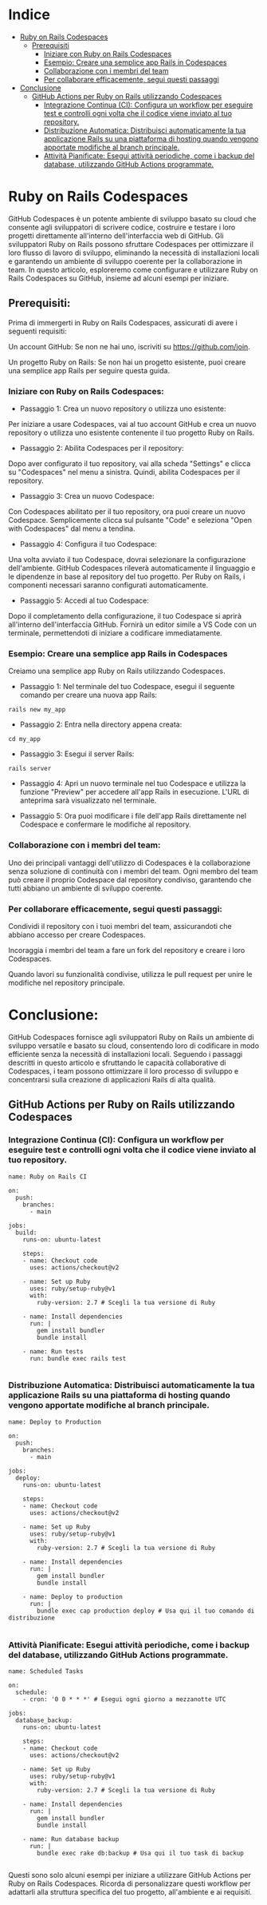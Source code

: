 # Indice
- [Ruby on Rails Codespaces](#ruby-on-rails-codespaces)
  - [Prerequisiti](#prerequisiti)
    - [Iniziare con Ruby on Rails Codespaces](#iniziare-con-ruby-on-rails-codespaces)
    - [Esempio: Creare una semplice app Rails in Codespaces](#esempio-creare-una-semplice-app-rails-in-codespaces)
    - [Collaborazione con i membri del team](#collaborazione-con-i-membri-del-team)
    - [Per collaborare efficacemente, segui questi passaggi](#per-collaborare-efficacemente-segui-questi-passaggi)
- [Conclusione](#conclusione)
  - [GitHub Actions per Ruby on Rails utilizzando Codespaces](#github-actions-per-ruby-on-rails-utilizzando-codespaces)
    - [Integrazione Continua (CI): Configura un workflow per eseguire test e controlli ogni volta che il codice viene inviato al tuo repository.](#integrazione-continua-ci-configura-un-workflow-per-eseguire-test-e-controlli-ogni-volta-che-il-codice-viene-inviato-al-tuo-repository)
    - [Distribuzione Automatica: Distribuisci automaticamente la tua applicazione Rails su una piattaforma di hosting quando vengono apportate modifiche al branch principale.](#distribuzione-automatica-distribuisci-automaticamente-la-tua-applicazione-rails-su-una-piattaforma-di-hosting-quando-vengono-apportate-modifiche-al-branch-principale)
    - [Attività Pianificate: Esegui attività periodiche, come i backup del database, utilizzando GitHub Actions programmate.](#attivita-pianificate-esegui-attivita-periodiche-come-i-backup-del-database-utilizzando-github-actions-programmate)

# Ruby on Rails Codespaces

GitHub Codespaces è un potente ambiente di sviluppo basato su cloud che consente agli sviluppatori di scrivere codice, costruire e testare i loro progetti direttamente all'interno dell'interfaccia web di GitHub. Gli sviluppatori Ruby on Rails possono sfruttare Codespaces per ottimizzare il loro flusso di lavoro di sviluppo, eliminando la necessità di installazioni locali e garantendo un ambiente di sviluppo coerente per la collaborazione in team. In questo articolo, esploreremo come configurare e utilizzare Ruby on Rails Codespaces su GitHub, insieme ad alcuni esempi per iniziare.

## Prerequisiti:

Prima di immergerti in Ruby on Rails Codespaces, assicurati di avere i seguenti requisiti:

Un account GitHub: Se non ne hai uno, iscriviti su https://github.com/join.

Un progetto Ruby on Rails: Se non hai un progetto esistente, puoi creare una semplice app Rails per seguire questa guida.

### Iniziare con Ruby on Rails Codespaces:

- Passaggio 1: Crea un nuovo repository o utilizza uno esistente:

Per iniziare a usare Codespaces, vai al tuo account GitHub e crea un nuovo repository o utilizza uno esistente contenente il tuo progetto Ruby on Rails.

- Passaggio 2: Abilita Codespaces per il repository:

Dopo aver configurato il tuo repository, vai alla scheda "Settings" e clicca su "Codespaces" nel menu a sinistra. Quindi, abilita Codespaces per il repository.

- Passaggio 3: Crea un nuovo Codespace:

Con Codespaces abilitato per il tuo repository, ora puoi creare un nuovo Codespace. Semplicemente clicca sul pulsante "Code" e seleziona "Open with Codespaces" dal menu a tendina.

- Passaggio 4: Configura il tuo Codespace:

Una volta avviato il tuo Codespace, dovrai selezionare la configurazione dell'ambiente. GitHub Codespaces rileverà automaticamente il linguaggio e le dipendenze in base al repository del tuo progetto. Per Ruby on Rails, i componenti necessari saranno configurati automaticamente.

- Passaggio 5: Accedi al tuo Codespace:

Dopo il completamento della configurazione, il tuo Codespace si aprirà all'interno dell'interfaccia GitHub. Fornirà un editor simile a VS Code con un terminale, permettendoti di iniziare a codificare immediatamente.

### Esempio: Creare una semplice app Rails in Codespaces

Creiamo una semplice app Ruby on Rails utilizzando Codespaces.

- Passaggio 1: Nel terminale del tuo Codespace, esegui il seguente comando per creare una nuova app Rails:

```
rails new my_app

```
- Passaggio 2: Entra nella directory appena creata:

```
cd my_app

```
- Passaggio 3: Esegui il server Rails:

```
rails server
```

- Passaggio 4: Apri un nuovo terminale nel tuo Codespace e utilizza la funzione "Preview" per accedere all'app Rails in esecuzione. L'URL di anteprima sarà visualizzato nel terminale.

- Passaggio 5: Ora puoi modificare i file dell'app Rails direttamente nel Codespace e confermare le modifiche al repository.

### Collaborazione con i membri del team:

Uno dei principali vantaggi dell'utilizzo di Codespaces è la collaborazione senza soluzione di continuità con i membri del team. Ogni membro del team può creare il proprio Codespace dal repository condiviso, garantendo che tutti abbiano un ambiente di sviluppo coerente.

### Per collaborare efficacemente, segui questi passaggi:

Condividi il repository con i tuoi membri del team, assicurandoti che abbiano accesso per creare Codespaces.

Incoraggia i membri del team a fare un fork del repository e creare i loro Codespaces.

Quando lavori su funzionalità condivise, utilizza le pull request per unire le modifiche nel repository principale.

# Conclusione:

GitHub Codespaces fornisce agli sviluppatori Ruby on Rails un ambiente di sviluppo versatile e basato su cloud, consentendo loro di codificare in modo efficiente senza la necessità di installazioni locali. Seguendo i passaggi descritti in questo articolo e sfruttando le capacità collaborative di Codespaces, i team possono ottimizzare il loro processo di sviluppo e concentrarsi sulla creazione di applicazioni Rails di alta qualità.

## GitHub Actions per Ruby on Rails utilizzando Codespaces

### Integrazione Continua (CI): Configura un workflow per eseguire test e controlli ogni volta che il codice viene inviato al tuo repository.

```
name: Ruby on Rails CI

on:
  push:
    branches:
      - main

jobs:
  build:
    runs-on: ubuntu-latest

    steps:
    - name: Checkout code
      uses: actions/checkout@v2

    - name: Set up Ruby
      uses: ruby/setup-ruby@v1
      with:
        ruby-version: 2.7 # Scegli la tua versione di Ruby

    - name: Install dependencies
      run: |
        gem install bundler
        bundle install

    - name: Run tests
      run: bundle exec rails test


```

### Distribuzione Automatica: Distribuisci automaticamente la tua applicazione Rails su una piattaforma di hosting quando vengono apportate modifiche al branch principale.

```
name: Deploy to Production

on:
  push:
    branches:
      - main

jobs:
  deploy:
    runs-on: ubuntu-latest

    steps:
    - name: Checkout code
      uses: actions/checkout@v2

    - name: Set up Ruby
      uses: ruby/setup-ruby@v1
      with:
        ruby-version: 2.7 # Scegli la tua versione di Ruby

    - name: Install dependencies
      run: |
        gem install bundler
        bundle install

    - name: Deploy to production
      run: |
        bundle exec cap production deploy # Usa qui il tuo comando di distribuzione


```
### Attività Pianificate: Esegui attività periodiche, come i backup del database, utilizzando GitHub Actions programmate.

```
name: Scheduled Tasks

on:
  schedule:
    - cron: '0 0 * * *' # Esegui ogni giorno a mezzanotte UTC

jobs:
  database_backup:
    runs-on: ubuntu-latest

    steps:
    - name: Checkout code
      uses: actions/checkout@v2

    - name: Set up Ruby
      uses: ruby/setup-ruby@v1
      with:
        ruby-version: 2.7 # Scegli la tua versione di Ruby

    - name: Install dependencies
      run: |
        gem install bundler
        bundle install

    - name: Run database backup
      run: |
        bundle exec rake db:backup # Usa qui il tuo task di backup


```
Questi sono solo alcuni esempi per iniziare a utilizzare GitHub Actions per Ruby on Rails Codespaces. Ricorda di personalizzare questi workflow per adattarli alla struttura specifica del tuo progetto, all'ambiente e ai requisiti.

